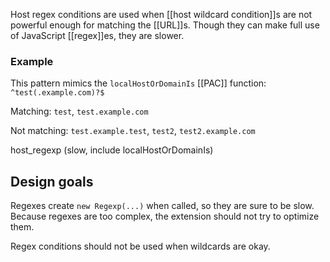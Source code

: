Host regex conditions are used when [[host wildcard condition]]s are not powerful enough for matching the [[URL]]s.
Though they can make full use of JavaScript [[regex]]es, they are slower.


### Example
This pattern mimics the `localHostOrDomainIs` [[PAC]] function: `^test(.example.com)?$`

Matching: `test`, `test.example.com`

Not matching: `test.example.test`, `test2`, `test2.example.com`

host_regexp (slow, include localHostOrDomainIs)

## Design goals
Regexes create `new Regexp(...)` when called, so they are sure to be slow.
Because regexes are too complex, the extension should not try to optimize them.

Regex conditions should not be used when wildcards are okay. 